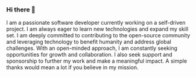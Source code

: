 ### Hi there 👋
I am a passionate software developer currently working on a self-driven project. I am always eager to learn new technologies and expand my skill set. I am deeply committed to contributing to the open-source community and leveraging technology to benefit humanity and address global challenges. With an open-minded approach, I am constantly seeking opportunities for growth and collaboration. I also seek support and sponsorship to further my work and make a meaningful impact. A simple thanks would mean a lot if you believe in my mission.







<!--
**tar455/tar455** is a ✨ _special_ ✨ repository because its `README.md` (this file) appears on your GitHub profile.

Here are some ideas to get you started:

- 🔭 I’m currently working on ...
- 🌱 I’m currently learning ...
- 👯 I’m looking to collaborate on ...
- 🤔 I’m looking for help with ...
- 💬 Ask me about ...
- 📫 How to reach me: ...
- 😄 Pronouns: ...
- ⚡ Fun fact: ...
-->
